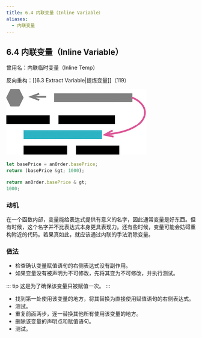 ```yaml
---
title: 6.4 内联变量（Inline Variable）
aliases:
  - 内联变量
---
```


## 6.4 内联变量（Inline Variable）

曾用名：内联临时变量（Inline Temp）

反向重构：[[6.3 Extract Variable|提炼变量]]（119）

![](../figures/image00290.jpeg)

```js
let basePrice = anOrder.basePrice;
return (basePrice &gt; 1000);
```

```js
return anOrder.basePrice & gt;
1000;
```

### 动机

在一个函数内部，变量能给表达式提供有意义的名字，因此通常变量是好东西。但有时候，这个名字并不比表达式本身更具表现力。还有些时候，变量可能会妨碍重构附近的代码。若果真如此，就应该通过内联的手法消除变量。

### 做法

- 检查确认变量赋值语句的右侧表达式没有副作用。
- 如果变量没有被声明为不可修改，先将其变为不可修改，并执行测试。

::: tip
这是为了确保该变量只被赋值一次。
:::

- 找到第一处使用该变量的地方，将其替换为直接使用赋值语句的右侧表达式。
- 测试。
- 重复前面两步，逐一替换其他所有使用该变量的地方。
- 删除该变量的声明点和赋值语句。
- 测试。
